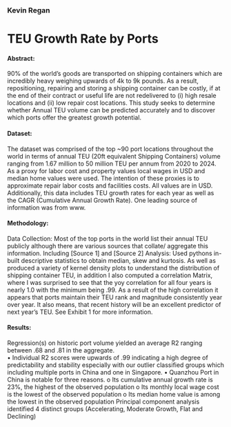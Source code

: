 ### Kevin Regan
# TEU Growth Rate by Ports


#### Abstract:
90% of the world’s goods are transported on shipping containers which are incredibly heavy weighing upwards of 4k to 9k pounds. As a result, repositioning, repairing and storing a shipping container can be costly, if at the end of their contract or useful life are not redelivered to (i) high resale locations and (ii) low repair cost locations. This study seeks to determine whether Annual TEU volume can be predicted accurately and to discover which ports offer the greatest growth potential. 

#### Dataset: 
The dataset was comprised of the top ~90 port locations throughout the world in terms of annual TEU (20ft equivalent Shipping Containers) volume ranging from 1.67 million to 50 million TEU per annum from 2020 to 2024. As a proxy for labor cost and property values local wages in USD and median home values were used. The intention of these proxies is to approximate repair labor costs and facilities costs. All values are in USD. Additionally, this data includes TEU growth rates for each year as well as the CAGR (Cumulative Annual Growth Rate). One leading source of information was from www.

#### Methodology:
Data Collection: Most of the top ports in the world list their annual TEU publicly although there are various sources that collate/ aggregate this information. Including [Source 1] and [Source 2]
Analysis: Used pythons in-built descriptive statistics to obtain median, skew and kurtosis. As well as produced a variety of kernel density plots to understand the distribution of shipping container TEU, in addition I also computed a correlation Matrix, where I was surprised to see that the yoy correlation for all four years is nearly 1.0 with the minimum being .99. As a result of the high correlation it appears that ports maintain their TEU rank and magnitude consistently year over year. It also means, that recent history will be an excellent predictor of next year’s TEU. See Exhibit 1 for more information.  

#### Results: 
Regression(s) on historic port volume yielded an average R2 ranging between .68 and .81 in the aggregate.  
•	Individual R2 scores were upwards of .99 indicating a high degree of predictability and stability especially with our outlier classified groups which including multiple ports in China and one in Singapore.
•	Quanzhou Port in China is notable for three reasons. 
o	Its cumulative annual growth rate is 23%, the highest of the observed population
o	Its monthly local wage cost is the lowest of the observed population
o	Its median home value is among the lowest in the observed population
Principal component analysis identified 4 distinct groups (Accelerating, Moderate Growth, Flat and Declining)
